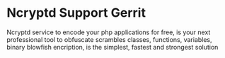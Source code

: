 Ncryptd Support Gerrit
=======

Ncryptd service to encode your php applications for free, 
is your next professional tool to obfuscate scrambles classes, functions, variables, binary blowfish encription, is the simplest, fastest and strongest solution
